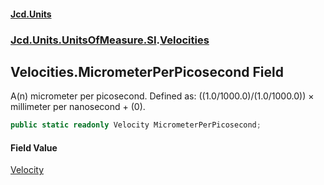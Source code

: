 #### [Jcd.Units](index.md 'index')
### [Jcd.Units.UnitsOfMeasure.SI](Jcd.Units.UnitsOfMeasure.SI.md 'Jcd.Units.UnitsOfMeasure.SI').[Velocities](Velocities.md 'Jcd.Units.UnitsOfMeasure.SI.Velocities')

## Velocities.MicrometerPerPicosecond Field

A(n) micrometer per picosecond. Defined as: ((1.0/1000.0)/(1.0/1000.0)) × millimeter per nanosecond + (0).

```csharp
public static readonly Velocity MicrometerPerPicosecond;
```

#### Field Value
[Velocity](Velocity.md 'Jcd.Units.UnitTypes.Velocity')